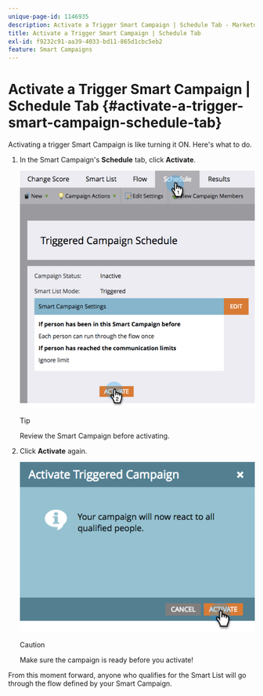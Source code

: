 ```yaml
---
unique-page-id: 1146935
description: Activate a Trigger Smart Campaign | Schedule Tab - Marketo Docs - Product Documentation
title: Activate a Trigger Smart Campaign | Schedule Tab
exl-id: f9232c91-aa39-4033-bd11-865d1cbc5eb2
feature: Smart Campaigns
---
```

# Activate a Trigger Smart Campaign | Schedule Tab {#activate-a-trigger-smart-campaign-schedule-tab}

Activating a trigger Smart Campaign is like turning it ON. Here's what to do.

1. In the Smart Campaign's **Schedule** tab, click **Activate**.

   ![](assets/activate-a-trigger-smart-campaign-schedule-tab-1.png)

   >[!TIP]
   >
   >Review the Smart Campaign before activating.

1. Click **Activate** again.

   ![](assets/activate-a-trigger-smart-campaign-schedule-tab-2.png)

   >[!CAUTION]
   >
   >Make sure the campaign is ready before you activate!

From this moment forward, anyone who qualifies for the Smart List will go through the flow defined by your Smart Campaign.
